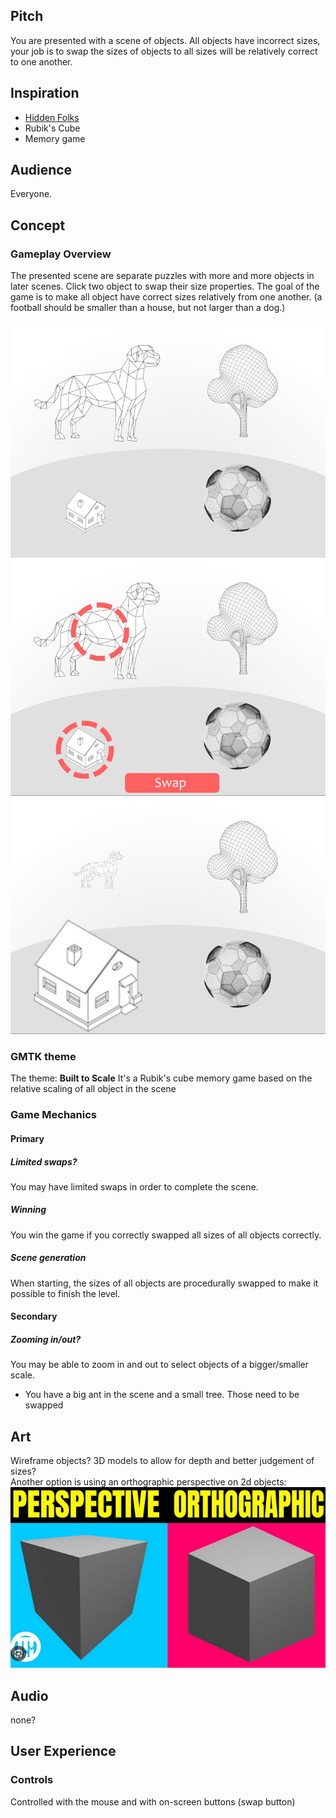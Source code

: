 ## Pitch
You are presented with a scene of objects. All objects have incorrect sizes, your job is to swap the sizes of objects to all sizes will be relatively correct to one another.
## Inspiration
- [Hidden Folks](https://hiddenfolks.com/)
- Rubik's Cube
- Memory game
## Audience
Everyone.
## Concept
### Gameplay Overview
The presented scene are separate puzzles with more and more objects in later scenes.
Click two object to swap their size properties. The goal of the game is to make all object have correct sizes relatively from one another. (a football should be smaller than a house, but not larger than a dog.)

![alt text](attachments/image.png)
![alt text](attachments/image-1.png)
![alt text](attachments/image-2.png)
### GMTK theme
The theme: **Built to Scale**
It's a Rubik's cube memory game based on the relative scaling of all object in the scene 
### Game Mechanics
#### Primary
##### Limited swaps?
You may have limited swaps in order to complete the scene.
##### Winning
You win the game if you correctly swapped all sizes of all objects correctly.
##### Scene generation
When starting, the sizes of all objects are procedurally swapped to make it possible to finish the level.<br/>

#### Secondary
##### Zooming in/out?
You may be able to zoom in and out to select objects of a bigger/smaller scale.
- You have a big ant in the scene and a small tree. Those need to be swapped

## Art
Wireframe objects?
3D models to allow for depth and better judgement of sizes?<br/>
Another option is using an orthographic perspective on 2d objects:
![](attachments/Pasted%20image%2020240817105514.png)
## Audio
none?
## User Experience
### Controls
Controlled with the mouse and with on-screen buttons (swap button)